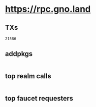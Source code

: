 # https://rpc.gno.land

## TXs
```
21586
```

## addpkgs
```
```

## top realm calls
```
```

## top faucet requesters
```
```

